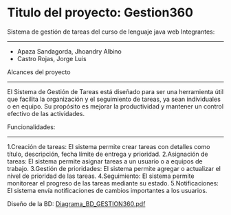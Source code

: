 # Titulo del proyecto: Gestion360
 Sistema de gestión de tareas del curso de lenguaje java web
 Integrantes: 
*************
- Apaza Sandagorda, Jhoandry Albino
- Castro Rojas, Jorge Luis

Alcances del proyecto
**********************
El Sistema de Gestión de Tareas está diseñado para ser una herramienta útil que facilita la organización y el seguimiento de tareas, 
ya sean individuales o en equipo. Su propósito es mejorar la productividad y mantener un control efectivo de las actividades.

Funcionalidades:
****************
1.Creación de tareas: El sistema permite crear tareas con detalles como título, descripción, fecha límite de entrega y prioridad.
2.Asignación de tareas: El sistema permite asignar tareas a un usuario o a equipos de trabajo.
3.Gestión de prioridades: El sistema permite agregar o actualizar el nivel de prioridad de las tareas.
4.Seguimiento: El sistema permite monitorear el progreso de las tareas mediante su estado.
5.Notificaciones: El sistema envía notificaciones de cambios importantes a los usuarios.

Diseño de la BD: [Diagrama_BD_GESTION360.pdf](https://github.com/user-attachments/files/19238998/Diagrama_BD_GESTION360.pdf)

